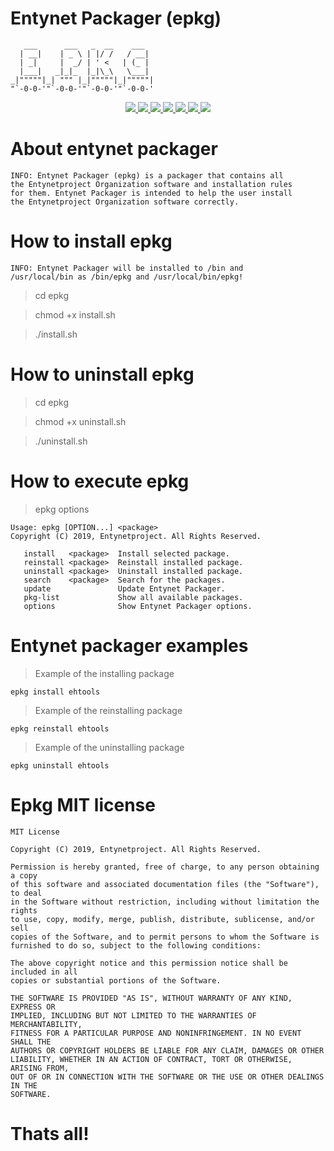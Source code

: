 # Entynet Packager (epkg)

       ___      ___   _  __    ___   
      | __|    | _ \ | |/ /   / __|  
      | _|     |  _/ | ' <   | (_ |  
      |___|   _|_|_  |_|\_\   \___|  
    _|"""""|_| """ |_|"""""|_|"""""| 
    "`-0-0-'"`-0-0-'"`-0-0-'"`-0-0-' 

<p align="center">
  <a href="http://entynetproject.simplesite.com/">
    <img src="https://img.shields.io/badge/entynetproject-Ivan%20Nikolsky-blue.svg">
  </a>
  <a href="https://github.com/entynetproject/epkg/releases">
    <img src="https://img.shields.io/github/release/entynetproject/epkg.svg">
  </a>
  <a href="https://wikipedia.org/wiki/Shell_script">
    <img src="https://img.shields.io/badge/language-shell-green.svg">
 </a>
  <a href="https://github.com/entynetproject/ehtools">
      <img src="https://img.shields.io/badge/packages-15-red.svg?maxAge=2592000">
 </a>
  <a href="https://github.com/entynetproject/epkg/issues?q=is%3Aissue+is%3Aclosed">
      <img src="https://img.shields.io/github/issues/entynetproject/epkg.svg">
  </a>
  <a href="https://github.com/entynetproject/epkg/wiki">
      <img src="https://img.shields.io/badge/wiki%20-epkg-lightgrey.svg">
 </a>
  <a href="https://twitter.com/entynetproject">
    <img src="https://img.shields.io/badge/twitter-entynetproject-blue.svg">
 </a>
</p>

# About entynet packager

    INFO: Entynet Packager (epkg) is a packager that contains all 
    the Entynetproject Organization software and installation rules 
    for them. Entynet Packager is intended to help the user install 
    the Entynetproject Organization software correctly.

# How to install epkg

    INFO: Entynet Packager will be installed to /bin and
    /usr/local/bin as /bin/epkg and /usr/local/bin/epkg!

> cd epkg

> chmod +x install.sh

> ./install.sh

# How to uninstall epkg

> cd epkg

> chmod +x uninstall.sh

> ./uninstall.sh

# How to execute epkg

> epkg options

    Usage: epkg [OPTION...] <package>
    Copyright (C) 2019, Entynetproject. All Rights Reserved.

       install   <package>  Install selected package.
       reinstall <package>  Reinstall installed package.
       uninstall <package>  Uninstall installed package.
       search    <package>  Search for the packages.
       update               Update Entynet Packager.
       pkg-list             Show all available packages.
       options              Show Entynet Packager options.

# Entynet packager examples

> Example of the installing package

    epkg install ehtools

> Example of the reinstalling package
     
    epkg reinstall ehtools
    
> Example of the uninstalling package
    
    epkg uninstall ehtools
    
# Epkg MIT license

    MIT License

    Copyright (C) 2019, Entynetproject. All Rights Reserved.

    Permission is hereby granted, free of charge, to any person obtaining a copy
    of this software and associated documentation files (the "Software"), to deal
    in the Software without restriction, including without limitation the rights
    to use, copy, modify, merge, publish, distribute, sublicense, and/or sell
    copies of the Software, and to permit persons to whom the Software is
    furnished to do so, subject to the following conditions:

    The above copyright notice and this permission notice shall be included in all
    copies or substantial portions of the Software.

    THE SOFTWARE IS PROVIDED "AS IS", WITHOUT WARRANTY OF ANY KIND, EXPRESS OR
    IMPLIED, INCLUDING BUT NOT LIMITED TO THE WARRANTIES OF MERCHANTABILITY,
    FITNESS FOR A PARTICULAR PURPOSE AND NONINFRINGEMENT. IN NO EVENT SHALL THE
    AUTHORS OR COPYRIGHT HOLDERS BE LIABLE FOR ANY CLAIM, DAMAGES OR OTHER
    LIABILITY, WHETHER IN AN ACTION OF CONTRACT, TORT OR OTHERWISE, ARISING FROM,
    OUT OF OR IN CONNECTION WITH THE SOFTWARE OR THE USE OR OTHER DEALINGS IN THE
    SOFTWARE.

# Thats all!
